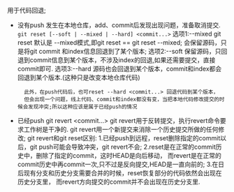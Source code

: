 用于代码回退;
* 没有push
	发生在本地仓库，add、commit后发现出现问题，准备取消提交.
	`git reset [--soft | --mixed | --hard] <commit...>`
	选项1:--mixed
		git reset 默认是 --mixed模式,即git reset == git reset --mixed;
		会保留源码，只是将git commit 和index信息回退到了某个版本;
	选项2:--soft
		保留源码，只回退到commit信息到某个版本，不涉及index的回退,如果还需要提交，直接commit即可.
	选项3:--hard
		源码也会回退到某个版本，commit和index都会回退到某个版本.(这种只是改变本地仓库代码)

		此外，在push代码后，也可reset --hard <commit...> 回退代码到某个版本，
		但会出现一个问题，线上代码、commit和index都没有变，当把本地代码修改提交的时候会发现冲突;所以这种应该是属于已经push的情况

* 已经push
	git revert <commit...>
	git revert用于反转提交，执行revert命令要求工作树是干净的.
	git revert用一个新提交来消除一个历史提交所做的任何修改;
	git revert和git reset区别:
		1.已经push到远程，reset删除指定的commit以后，git push可能会导致冲突，git revert不会;
		2.reset是在正常的commit历史中，删除了指定的commit，这时HEAD是向后移动，
		 而revert是在正常的commit历史中再commit一次,只不过是反向提交,HEAD是一直向前的;
		3.在日后现有分支和历史分支需要合并的时候，reset恢复部分的代码依然会出现在历史分支里，
			而revert方向提交的commit并不会出现在历史分支里.
		
